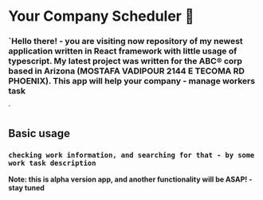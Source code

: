 # Your Company Scheduler 👋

### `Hello there! - you are visiting now repository of my newest application written in React framework with little usage of typescript. My latest project was written for the ABC® corp based in Arizona (MOSTAFA VADIPOUR 2144 E TECOMA RD PHOENIX). This app will help your company - manage workers task  
`

## Basic usage

### `checking work information, and searching for that - by some work task description`

**Note: this is alpha version app, and another functionality will be ASAP! - stay tuned**


